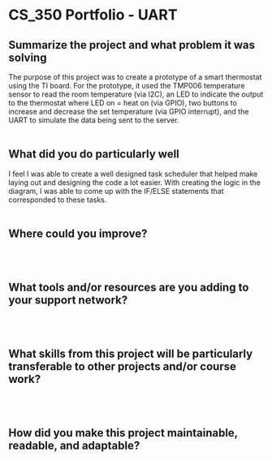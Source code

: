 <h1> CS_350 Portfolio - UART</h1>
<h2><b>Summarize the project and what problem it was solving</b></h2>
The purpose of this project was to create a prototype of a smart thermostat using the TI board. For the prototype, it used the TMP006 temperature sensor to read the room temperature (via I2C), an LED to indicate the output to the thermostat where LED on = heat on (via GPIO), two buttons to increase and decrease the set temperature (via GPIO interrupt), and the UART to simulate the data being sent to the server.
<br><br>
<h2><b>What did you do particularly well</b></h2>
I feel I was able to create a well designed task scheduler that helped make laying out and designing the code a lot easier. With creating the logic in the diagram, I was able to come up with the IF/ELSE statements that corresponded to these tasks.
<br><br>
<h2><b>Where could you improve?</b></h2>

<br><br>
<h2><b>What tools and/or resources are you adding to your support network?</b></h2>

<br><br>
<h2><b>What skills from this project will be particularly transferable to other projects and/or course work?</b></h2>

<br><br>
<h2><b>How did you make this project maintainable, readable, and adaptable?</b></h2>
